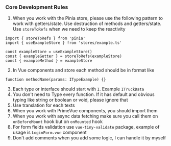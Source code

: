 ### Core Development Rules

1. When you work with the Pinia store, please use the following pattern to work with getters/state. Use destruction of methods and getters/state. Use `storeToRefs` when we need to keep the reactivity

```
import { storeToRefs } from 'pinia'
import { useExampleStore } from 'stores/example.ts'

const exampleStore = useExampleStore()
const { exampleGetter } = storeToRefs(exampleStore)
const { exampleMethod } = exampleStore
```

2. In Vue components and store each method should be in format like

```
function methodName(params: ITypeExample) {}
```

3. Each type or interface should start with `I`. Example `ITruckData`
4. You don't need to Type every function. If it has default and obvious typing like string or boolean or void, please ignore that
5. Use translation for each texts
6. When you work with PrimeVue components, you should import them
7. When you work with async data fetching make sure you call them on `onBeforeMount` hook but on `onMounted` hook
8. For form fields validation use `vue-tiny-validate` package, example of usage is `LoginForm.vue` component
9. Don't add comments when you add some logic, I can handle it by myself
